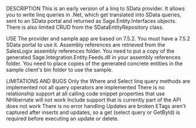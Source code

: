 DESCRIPTION	
This is an early version of a linq to SData provider.
It allows you to write linq queries in .Net, which get translated into SData queries, sent to an SData portal and returned as Sage.Entity.Interfaces objects.
There is also limited CRUD from the SDataEntityRepository class.

USE
The provider and sample app are based on 7.5.2.  You must have a 7.5.2 SData portal to use it.
Assembly references are retrieved from the SalesLogix assembly references folder.
You need to put a copy of the generated Sage.Integration.Entity.Feeds.dll in your assembly references folder.
You need to place copies of the generated concrete entities in the sample client's bin folder to use the sample.

LIMITATIONS AND BUGS
Only the Where and Select linq query methods are implemented
not all query operators are implemented
There is no relationship support at all
calling code snippet properties that use NHibernate will not work
Include support that is currently part of the API does not work
There is no error handling
Updates are broken
ETags aren't captured after inserts and updates, so a get (select query or GetById) is required before executing an update or delete.
